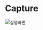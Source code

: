 # Capture
![실행화면](https://user-images.githubusercontent.com/33569961/116715481-b901c900-aa11-11eb-82a1-916a31f56619.JPG)

